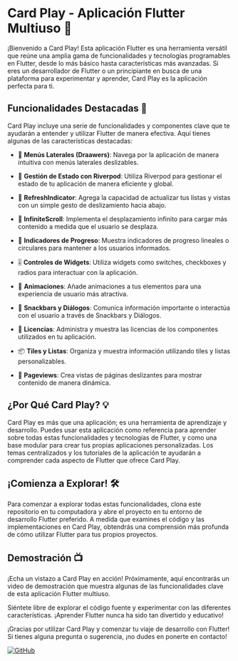 # Card Play - Aplicación Flutter Multiuso 📱

¡Bienvenido a Card Play! Esta aplicación Flutter es una herramienta versátil que reúne una amplia gama de funcionalidades y tecnologías programables en Flutter, desde lo más básico hasta características más avanzadas. Si eres un desarrollador de Flutter o un principiante en busca de una plataforma para experimentar y aprender, Card Play es la aplicación perfecta para ti.

## Funcionalidades Destacadas 🚀

Card Play incluye una serie de funcionalidades y componentes clave que te ayudarán a entender y utilizar Flutter de manera efectiva. Aquí tienes algunas de las características destacadas:

- 💼 **Menús Laterales (Draawers)**: Navega por la aplicación de manera intuitiva con menús laterales deslizables.

- 🧭 **Gestión de Estado con Riverpod**: Utiliza Riverpod para gestionar el estado de tu aplicación de manera eficiente y global.

- 🔄 **RefreshIndicator**: Agrega la capacidad de actualizar tus listas y vistas con un simple gesto de deslizamiento hacia abajo.

- 🔁 **InfiniteScroll**: Implementa el desplazamiento infinito para cargar más contenido a medida que el usuario se desplaza.

- 🔄 **Indicadores de Progreso**: Muestra indicadores de progreso lineales o circulares para mantener a los usuarios informados.

- 🎚️ **Controles de Widgets**: Utiliza widgets como switches, checkboxes y radios para interactuar con la aplicación.

- 🎉 **Animaciones**: Añade animaciones a tus elementos para una experiencia de usuario más atractiva.

- 📢 **Snackbars y Diálogos**: Comunica información importante o interactúa con el usuario a través de Snackbars y Diálogos.

- 📜 **Licencias**: Administra y muestra las licencias de los componentes utilizados en tu aplicación.

- 📦 **Tiles y Listas**: Organiza y muestra información utilizando tiles y listas personalizables.

- 📄 **Pageviews**: Crea vistas de páginas deslizantes para mostrar contenido de manera dinámica.

## ¿Por Qué Card Play? 💡

Card Play es más que una aplicación; es una herramienta de aprendizaje y desarrollo. Puedes usar esta aplicación como referencia para aprender sobre todas estas funcionalidades y tecnologías de Flutter, y como una base modular para crear tus propias aplicaciones personalizadas. Los temas centralizados y los tutoriales de la aplicación te ayudarán a comprender cada aspecto de Flutter que ofrece Card Play.

## ¡Comienza a Explorar! 🛠️

Para comenzar a explorar todas estas funcionalidades, clona este repositorio en tu computadora y abre el proyecto en tu entorno de desarrollo Flutter preferido. A medida que examines el código y las implementaciones en Card Play, obtendrás una comprensión más profunda de cómo utilizar Flutter para tus propios proyectos.

## Demostración 📺

¡Echa un vistazo a Card Play en acción! Próximamente, aquí encontrarás un video de demostración que muestra algunas de las funcionalidades clave de esta aplicación Flutter multiuso.

Siéntete libre de explorar el código fuente y experimentar con las diferentes características. ¡Aprender Flutter nunca ha sido tan divertido y educativo!

¡Gracias por utilizar Card Play y comenzar tu viaje de desarrollo con Flutter! Si tienes alguna pregunta o sugerencia, ¡no dudes en ponerte en contacto!

[![GitHub](https://img.shields.io/badge/GitHub-Perfil%20de%20Desarrollador-black?style=for-the-badge&logo=github)](https://github.com/josetapia97)
